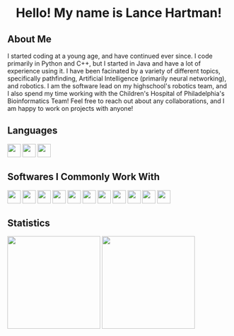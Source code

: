 <h1 align="center">Hello! My name is Lance Hartman!</h1>

<h2>About Me</h2>
<p>I started coding at a young age, and have continued ever since. I code primarily in Python and C++, but I started in Java and have a lot of experience using it. I have been facinated by a variety of different topics, specifically pathfinding, Artificial Intelligence (primarily neural networking), and robotics. I am the software lead on my highschool's robotics team, and I also spend my time working with the Children's Hospital of Philadelphia's Bioinformatics Team! Feel free to reach out about any collaborations, and I am happy to work on projects with anyone!</p>

<h2>Languages</h2>
<p float="left">
  <img height="30em" src="https://img.shields.io/badge/C%2B%2B-00599C?style=for-the-badge&logo=c%2B%2B&logoColor=white" />
  <img height="30em" src="https://img.shields.io/badge/OpenJDK-ED8B00?style=for-the-badge&logo=openjdk&logoColor=white" />
  <img height="30em" src="https://img.shields.io/badge/Python-FFD43B?style=for-the-badge&logo=python&logoColor=blue" />
</p>

<h2>Softwares I Commonly Work With</h2>
<p float="left">
  <img height="30em" src="https://img.shields.io/badge/TensorFlow-FF6F00?style=for-the-badge&logo=tensorflow&logoColor=white" />
  <img height="30em" src="https://img.shields.io/badge/CMake-064F8C?style=for-the-badge&logo=cmake&logoColor=white" />
  <img height="30em" src="https://img.shields.io/badge/conda-342B029.svg?&style=for-the-badge&logo=anaconda&logoColor=white" />
  <img height="30em" src="https://img.shields.io/badge/Electron-2B2E3A?style=for-the-badge&logo=electron&logoColor=9FEAF9" />
  <img height="30em" src="https://img.shields.io/badge/gradle-02303A?style=for-the-badge&logo=gradle&logoColor=white" />
  <img height="30em" src="https://img.shields.io/badge/Jupyter-F37626.svg?&style=for-the-badge&logo=Jupyter&logoColor=white" />
  <img height="30em" src="https://img.shields.io/badge/Node.js-339933?style=for-the-badge&logo=nodedotjs&logoColor=white" />
  <img height="30em" src="https://img.shields.io/badge/CLion-000000?style=for-the-badge&logo=clion&logoColor=white" />
  <img height="30em" src="https://img.shields.io/badge/IntelliJ_IDEA-000000.svg?style=for-the-badge&logo=intellij-idea&logoColor=white" />
  <img height="30em" src="https://img.shields.io/badge/PyCharm-000000.svg?&style=for-the-badge&logo=PyCharm&logoColor=white" />
  <img height="30em" src="https://img.shields.io/badge/VSCode-0078D4?style=for-the-badge&logo=visual%20studio%20code&logoColor=white" />
</p>

<h2>Statistics</h2>
<p float="center">
  <img height="210em" src="https://github-readme-stats.vercel.app/api?username=LanceGuy5&show_icons=true&hide_border=true&&count_private=true&include_all_commits=true" />
  <img height="210em" src="https://github-readme-activity-graph.cyclic.app/graph?username=LanceGuy5&theme=tokyo-night" />
</p>
